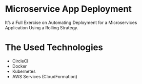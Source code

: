 # Microservice App Deployment
It’s a Full Exercise on Automating Deployment for a Microservices Application Using a Rolling Strategy.

# The Used Technologies
* CircleCI
* Docker
* Kubernetes
* AWS Services (CloudFormation)
